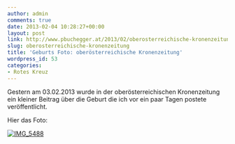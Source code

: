 ```yaml
---
author: admin
comments: true
date: 2013-02-04 10:28:27+00:00
layout: post
link: http://www.pbuchegger.at/2013/02/oberosterreichische-kronenzeitung/
slug: oberosterreichische-kronenzeitung
title: 'Geburts Foto: oberösterreichische Kronenzeitung'
wordpress_id: 53
categories:
- Rotes Kreuz
---
```


Gestern am 03.02.2013 wurde in der oberösterreichischen Kronenzeitung ein kleiner Beitrag über die Geburt die ich vor ein paar Tagen postete veröffentlicht.

Hier das Foto:

[![IMG_5488](http://www.pbuchegger.at/wp-content/uploads/2013/02/IMG_5488-1024x643.jpg)](http://www.pbuchegger.at/wp-content/uploads/2013/02/IMG_5488.jpg)
